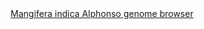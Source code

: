 <div id="Mangifera_indica_Alphonso_genome_browser" align="center">
  <a href="https://ink-blot.github.io/?sessionURL=blob:zZVbb6M4FID_yspPuxIhQHCAvKWZNDdyT0ia0ShyjAEngAk2uVX97.tmmhmtttq2q71UQgjMMeccf5_hERxIzilLQQ0Yqg5VCBTAI3acoiSLyQAlhINagGJOFJCTgOQkxQTUHkGAuEDziSsnRkJkvFYu.ygohSRlCcVc5RUVZSXOChERGVoyVJSgC0vRkauYJTJYoDKKs4ilnJURxoTzklbOSBquj0iebs_W11eSdVLEgl6zrmURsjBfDZCslqY.Ob1RyHsyh1a7susb2Qqexqnd1Ofi4TxF7H5zd_HwYjs8uvvGxB8te91WwOnsQL6YsVOPaFXrJO1BWORZedscGWiQzPsQisDFlY4xdvLoSzdrCK_NrKp11B5abNUcunAE66eO6PTbLfPS9VbDfRPGLdkQBU8KiBku5LIDHOW6VYOKZpuKCZ3S8xVUHOjItnNGQe3rNwWIHOGdjP76CMQ5k2wAJ_viikkBLPdJDmolR9Ms3XEMaFqm5jj6k_IIijz.h.ElKJU06Jr4VKx9JlTOciE5hUFQUcOLrCeg8ZWdTPx28Ccii6yNudzpeHS3nOWHcGVuYcMsvLv7U6pl4_PAQcG.mCzrSXW.PHp9d2E6zvyU2SvWnjU8r6.KDZUdvbv1gOUJEjL0eUjev5BFacoEEs_7VQERoWEkYyxNAZjFTHIGebj5VVN.kYcOtd9k0IFyuqExFeeFTMmOoFYxYNXUf6hR.XdU.LF7p5OJbdi6Y1fW.lriF_IT4q95mnFVdqMecPAnMz489xOJ0l_MTVS329lq4tnZjrjueeRttcXGGnaMpq3jC0yFHpsz2gq7weJ.M4782CCjQzCZ6r35.Y.ifHwVb97IkZ_aHFBOUSpe1UG3HMv4C4FeNDH_F02ewcZ_W5TXZn8iVXZaoSWmeay4bt7J4OQwwfXp0MB1o4CNRYTo.Ry2F4tpZhsNa9zr9ZqJReYz5ueYDFfV.odUeXUlPy6LbmpV621b4H9oi7pByTu0eAn7RPwfOgNb39553dF5j_te2rRxI.sWrcK0oGOQ_UPDbZ75amNbUft08baDXcXANhq5OeyMrU5ddvQW_9va3EB_v739TGIapgm5on7hVn369vQ7">Mangifera indica Alphonso genome browser</a>
</div>

